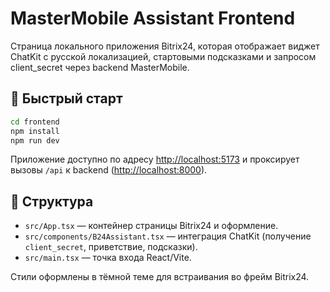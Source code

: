 # MasterMobile Assistant Frontend

Страница локального приложения Bitrix24, которая отображает виджет ChatKit c русской локализацией, стартовыми подсказками и запросом client_secret через backend MasterMobile.

## 🚀 Быстрый старт

```bash
cd frontend
npm install
npm run dev
```

Приложение доступно по адресу <http://localhost:5173> и проксирует вызовы `/api` к backend (<http://localhost:8000>).

## 🧩 Структура

- `src/App.tsx` — контейнер страницы Bitrix24 и оформление.
- `src/components/B24Assistant.tsx` — интеграция ChatKit (получение `client_secret`, приветствие, подсказки).
- `src/main.tsx` — точка входа React/Vite.

Стили оформлены в тёмной теме для встраивания во фрейм Bitrix24.
